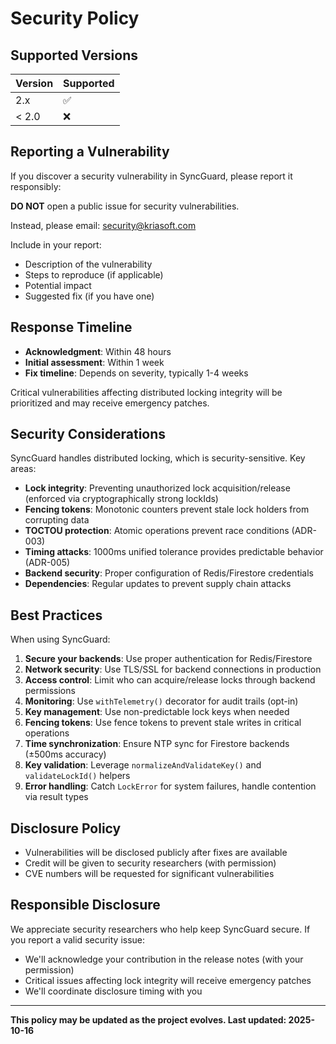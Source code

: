 # Security Policy

## Supported Versions

| Version | Supported          |
| ------- | ------------------ |
| 2.x     | :white_check_mark: |
| < 2.0   | :x:                |

## Reporting a Vulnerability

If you discover a security vulnerability in SyncGuard, please report it responsibly:

**DO NOT** open a public issue for security vulnerabilities.

Instead, please email: <security@kriasoft.com>

Include in your report:

- Description of the vulnerability
- Steps to reproduce (if applicable)
- Potential impact
- Suggested fix (if you have one)

## Response Timeline

- **Acknowledgment**: Within 48 hours
- **Initial assessment**: Within 1 week
- **Fix timeline**: Depends on severity, typically 1-4 weeks

Critical vulnerabilities affecting distributed locking integrity will be prioritized and may receive emergency patches.

## Security Considerations

SyncGuard handles distributed locking, which is security-sensitive. Key areas:

- **Lock integrity**: Preventing unauthorized lock acquisition/release (enforced via cryptographically strong lockIds)
- **Fencing tokens**: Monotonic counters prevent stale lock holders from corrupting data
- **TOCTOU protection**: Atomic operations prevent race conditions (ADR-003)
- **Timing attacks**: 1000ms unified tolerance provides predictable behavior (ADR-005)
- **Backend security**: Proper configuration of Redis/Firestore credentials
- **Dependencies**: Regular updates to prevent supply chain attacks

## Best Practices

When using SyncGuard:

1. **Secure your backends**: Use proper authentication for Redis/Firestore
2. **Network security**: Use TLS/SSL for backend connections in production
3. **Access control**: Limit who can acquire/release locks through backend permissions
4. **Monitoring**: Use `withTelemetry()` decorator for audit trails (opt-in)
5. **Key management**: Use non-predictable lock keys when needed
6. **Fencing tokens**: Use fence tokens to prevent stale writes in critical operations
7. **Time synchronization**: Ensure NTP sync for Firestore backends (±500ms accuracy)
8. **Key validation**: Leverage `normalizeAndValidateKey()` and `validateLockId()` helpers
9. **Error handling**: Catch `LockError` for system failures, handle contention via result types

## Disclosure Policy

- Vulnerabilities will be disclosed publicly after fixes are available
- Credit will be given to security researchers (with permission)
- CVE numbers will be requested for significant vulnerabilities

## Responsible Disclosure

We appreciate security researchers who help keep SyncGuard secure. If you report a valid security issue:

- We'll acknowledge your contribution in the release notes (with your permission)
- Critical issues affecting lock integrity will receive emergency patches
- We'll coordinate disclosure timing with you

---

**This policy may be updated as the project evolves. Last updated: 2025-10-16**
